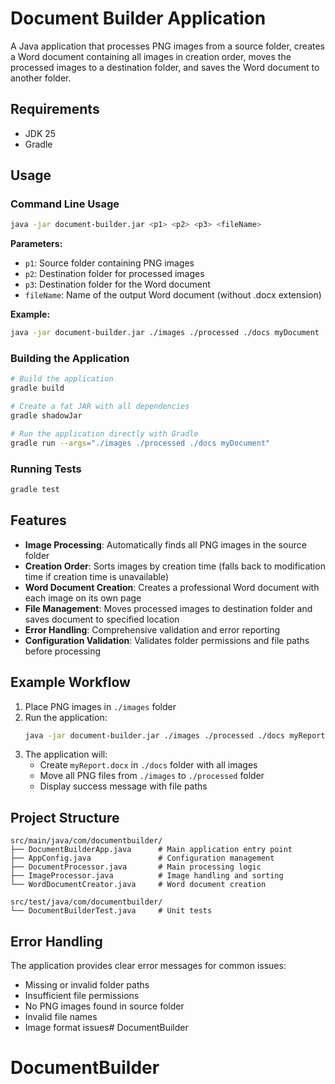 # Document Builder Application

A Java application that processes PNG images from a source folder, creates a Word document containing all images in creation order, moves the processed images to a destination folder, and saves the Word document to another folder.

## Requirements

- JDK 25
- Gradle

## Usage

### Command Line Usage

```bash
java -jar document-builder.jar <p1> <p2> <p3> <fileName>
```

**Parameters:**
- `p1`: Source folder containing PNG images
- `p2`: Destination folder for processed images
- `p3`: Destination folder for the Word document
- `fileName`: Name of the output Word document (without .docx extension)

**Example:**
```bash
java -jar document-builder.jar ./images ./processed ./docs myDocument
```

### Building the Application

```bash
# Build the application
gradle build

# Create a fat JAR with all dependencies
gradle shadowJar

# Run the application directly with Gradle
gradle run --args="./images ./processed ./docs myDocument"
```

### Running Tests

```bash
gradle test
```

## Features

- **Image Processing**: Automatically finds all PNG images in the source folder
- **Creation Order**: Sorts images by creation time (falls back to modification time if creation time is unavailable)
- **Word Document Creation**: Creates a professional Word document with each image on its own page
- **File Management**: Moves processed images to destination folder and saves document to specified location
- **Error Handling**: Comprehensive validation and error reporting
- **Configuration Validation**: Validates folder permissions and file paths before processing

## Example Workflow

1. Place PNG images in `./images` folder
2. Run the application:
   ```bash
   java -jar document-builder.jar ./images ./processed ./docs myReport
   ```
3. The application will:
   - Create `myReport.docx` in `./docs` folder with all images
   - Move all PNG files from `./images` to `./processed` folder
   - Display success message with file paths

## Project Structure

```
src/main/java/com/documentbuilder/
├── DocumentBuilderApp.java      # Main application entry point
├── AppConfig.java               # Configuration management
├── DocumentProcessor.java       # Main processing logic
├── ImageProcessor.java          # Image handling and sorting
└── WordDocumentCreator.java     # Word document creation

src/test/java/com/documentbuilder/
└── DocumentBuilderTest.java     # Unit tests
```

## Error Handling

The application provides clear error messages for common issues:
- Missing or invalid folder paths
- Insufficient file permissions
- No PNG images found in source folder
- Invalid file names
- Image format issues# DocumentBuilder
# DocumentBuilder
